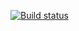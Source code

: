 [![Build status](https://ci.appveyor.com/api/projects/status/x7xmtacqs2666c39?svg=true)](https://ci.appveyor.com/project/nib287/ahj-mes-client)